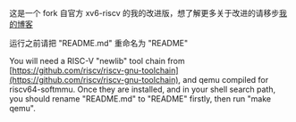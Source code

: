 这是一个 fork 自官方 xv6-riscv 的我的改进版，想了解更多关于改进的请移步[我的博客](https://hcy-asleep.github.io/%E4%B8%BA-xv6-riscv-%E7%A7%BB%E6%A4%8D%E6%89%AB%E9%9B%B7minesweeper-2048-%E4%BB%A5%E5%8F%8A%E9%9D%9E%E5%B8%B8%E7%AE%80%E5%8D%95%E7%9A%84-sl/)

运行之前请把 "README.md" 重命名为 "README"

You will need a RISC-V "newlib" tool chain from
[https://github.com/riscv/riscv-gnu-toolchain](https://github.com/riscv/riscv-gnu-toolchain), and qemu compiled for
riscv64-softmmu.  Once they are installed, and in your shell
search path, you should rename "README.md" to "README" firstly, then run "make qemu".
